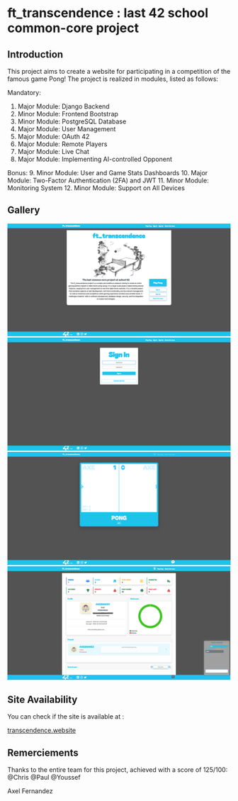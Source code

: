 # ft_transcendence : last 42 school common-core project


## Introduction

This project aims to create a website for participating in a competition of the famous game Pong! The project is realized in modules, listed as follows:

Mandatory:
1. Major Module: Django Backend
2. Minor Module: Frontend Bootstrap
3. Minor Module: PostgreSQL Database
4. Major Module: User Management
5. Major Module: OAuth 42
6. Major Module: Remote Players
7. Major Module: Live Chat
8. Major Module: Implementing AI-controlled Opponent

Bonus:
9. Minor Module: User and Game Stats Dashboards
10. Major Module: Two-Factor Authentication (2FA) and JWT
11. Minor Module: Monitoring System
12. Minor Module: Support on All Devices


## Gallery

![screenshot](pic/1.png)
![screenshot](pic/2.png)
![screenshot](pic/3.png)
![screenshot](pic/4.png)


## Site Availability

You can check if the site is available at :

[transcendence.website](https://transcendence.website)


## Remerciements

Thanks to the entire team for this project, achieved with a score of 125/100:
@Chris
@Paul
@Youssef

Axel Fernandez